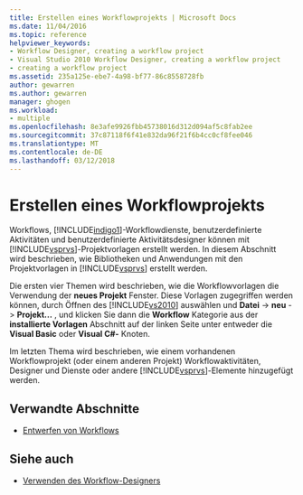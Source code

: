 ```yaml
---
title: Erstellen eines Workflowprojekts | Microsoft Docs
ms.date: 11/04/2016
ms.topic: reference
helpviewer_keywords:
- Workflow Designer, creating a workflow project
- Visual Studio 2010 Workflow Designer, creating a workflow project
- creating a workflow project
ms.assetid: 235a125e-ebe7-4a98-bf77-86c8558728fb
author: gewarren
ms.author: gewarren
manager: ghogen
ms.workload:
- multiple
ms.openlocfilehash: 8e3afe9926fbb45738016d312d094af5c8fab2ee
ms.sourcegitcommit: 37c87118f6f41e832da96f21f6b4cc0cf8fee046
ms.translationtype: MT
ms.contentlocale: de-DE
ms.lasthandoff: 03/12/2018
---
```

# <a name="creating-a-workflow-project"></a>Erstellen eines Workflowprojekts

Workflows, [!INCLUDE[indigo1](../workflow-designer/includes/indigo1_md.md)]-Workflowdienste, benutzerdefinierte Aktivitäten und benutzerdefinierte Aktivitätsdesigner können mit [!INCLUDE[vsprvs](../code-quality/includes/vsprvs_md.md)]-Projektvorlagen erstellt werden. In diesem Abschnitt wird beschrieben, wie Bibliotheken und Anwendungen mit den Projektvorlagen in [!INCLUDE[vsprvs](../code-quality/includes/vsprvs_md.md)] erstellt werden.

Die ersten vier Themen wird beschrieben, wie die Workflowvorlagen die Verwendung der **neues Projekt** Fenster. Diese Vorlagen zugegriffen werden können, durch Öffnen des [!INCLUDE[vs2010](../misc/includes/vs2010_md.md)] auswählen und **Datei** -> **neu** -> **Projekt...** , und klicken Sie dann die **Workflow** Kategorie aus der **installierte Vorlagen** Abschnitt auf der linken Seite unter entweder die **Visual Basic** oder **Visual C#-** Knoten.

Im letzten Thema wird beschrieben, wie einem vorhandenen Workflowprojekt (oder einem anderen Projekt) Workflowaktivitäten, Designer und Dienste oder andere [!INCLUDE[vsprvs](../code-quality/includes/vsprvs_md.md)]-Elemente hinzugefügt werden.

## <a name="related-sections"></a>Verwandte Abschnitte

- [Entwerfen von Workflows](/dotnet/framework/windows-workflow-foundation/designing-workflows)

## <a name="see-also"></a>Siehe auch

- [Verwenden des Workflow-Designers](../workflow-designer/using-the-workflow-designer.md)